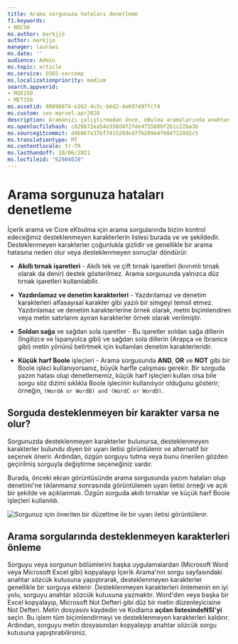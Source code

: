 ```yaml
---
title: Arama sorgunuza hataları denetleme
f1.keywords:
- NOCSH
ms.author: markjjo
author: markjjo
manager: laurawi
ms.date: ''
audience: Admin
ms.topic: article
ms.service: O365-seccomp
ms.localizationpriority: medium
search.appverid:
- MOE150
- MET150
ms.assetid: 88898874-e262-4c5c-b6d2-4e697497fc74
ms.custom: seo-marvel-apr2020
description: Aramanızı çalıştırmadan önce, eBulma aramalarında anahtar sözcük sorgunuzda hataları ve yazım hatalarını nasıl algılayabilirsiniz.
ms.openlocfilehash: c820b72ea54e338d4f2fde475568bf2b1c22ba3b
ms.sourcegitcommit: d4b867e37bf741528ded7fb289e4f6847228d2c5
ms.translationtype: MT
ms.contentlocale: tr-TR
ms.lasthandoff: 10/06/2021
ms.locfileid: "62984028"
---
```

# <a name="check-your-search-query-for-errors"></a>Arama sorgunuza hataları denetleme
  
İçerik arama ve Core eKbulma için arama sorgularında bizim kontrol edeceğimiz desteklenmeyen karakterlerin listesi burada ve ve şekildedir. Desteklenmeyen karakterler çoğunlukla gizlidir ve genellikle bir arama hatasına neden olur veya desteklenmeyen sonuçlar döndürür.
  
- **Akıllı tırnak işaretleri** - Akıllı tek ve çift tırnak işaretleri (kıvrımlı tırnak olarak da denir) destek gösterilmez. Arama sorgusunda yalnızca düz tırnak işaretleri kullanılabilir. 

- **Yazdırılamaz ve denetim karakterleri** - Yazdırılamaz ve denetim karakterleri alfasayısal karakter gibi yazılı bir simgeyi temsil etmez. Yazdırılamaz ve denetim karakterlerine örnek olarak, metni biçimlendiren veya metin satırlarını ayıran karakterler örnek olarak verilmiştir. 

- **Soldan sağa** ve sağdan sola işaretler - Bu işaretler soldan sağa dillerin (İngilizce ve İspanyolca gibi) ve sağdan sola dillerin (Arapça ve İbranice gibi) metin yönünü belirtmek için kullanılan denetim karakterleridir.

- **Küçük harf Boole** işleçleri - Arama sorgusunda **AND**, **OR** ve **NOT** gibi bir Boole işleci kullanıyorsanız, büyük harfle çalışması gerekir. Bir sorguda yazım hatası olup denetlememiz, küçük harf işleçleri kullan olsa bile sorgu söz dizimi sıklıkla Boole işlecinin kullanılıyor olduğunu gösterir; örneğin,  `(WordA or WordB) and (WordC or WordD)`.

## <a name="what-happens-if-a-query-has-an-unsupported-character"></a>Sorguda desteklenmeyen bir karakter varsa ne olur?

Sorgunuzda desteklenmeyen karakterler bulunursa, desteklenmeyen karakterler bulundu diyen bir uyarı iletisi görüntülenir ve alternatif bir seçenek önerir. Ardından, özgün sorguyu tutma veya bunu önerilen gözden geçirilmiş sorguyla değiştirme seçeneğiniz vardır.

Burada, önceki ekran görüntüsünde arama sorgusunda yazım hataları olup denetimi'ne tıklanmanız sonrasında görüntülenen uyarı iletisi örneği ve açık bir şekilde ve açıklanmalı. Özgün sorguda akıllı tırnaklar ve küçük harf Boole işleçleri kullanıldı.
  
![Sorgunuz için önerilen bir düzeltme ile bir uyarı iletisi görüntülenir.](../media/23214b30-8e52-412c-bd80-63fb1b3ed52d.png)
  
## <a name="how-to-prevent-unsupported-characters-in-your-search-queries"></a>Arama sorgularında desteklenmeyen karakterleri önleme

Sorguyu veya sorgunun bölümlerini başka uygulamalardan (Microsoft Word veya Microsoft Excel gibi) kopyalayıp İçerik Arama'nın sorgu sayfasındaki anahtar sözcük kutusuna yapıştırarak, desteklenmeyen karakterler genellikle bir sorguya eklenir. Desteklenmeyen karakterleri önlemenin en iyi yolu, sorguyu anahtar sözcük kutusuna yazmaktır. Word'den veya başka bir Excel kopyalayıp, Microsoft Not Defteri gibi düz bir metin düzenleyicisine Not Defteri. Metin dosyasını kaydedin ve Kodlama **açılan listesindeNSI'yi** seçin. Bu işlem tüm biçimlendirmeyi ve desteklenmeyen karakterleri kaldırır. Ardından, sorguyu metin dosyasından kopyalayıp anahtar sözcük sorgu kutusuna yapıştırabilirsiniz.
